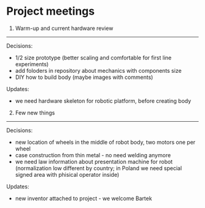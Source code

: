 Project meetings
=====

1. Warm-up and current hardware review
----
Decisions:
- 1/2 size prototype (better scaling and comfortable for first line experiments)
- add foloders in repository about mechanics with components size
- DIY how to build body (maybe images with comments)

Updates:
- we need hardware skeleton for robotic platform, before creating body


2. Few new things
----
Decisions:
- new location of wheels in the middle of robot body, two motors one per wheel
- case construction from thin metal - no need welding anymore
- we need law information about presentation machine for robot (normalization low different by country; in Poland we need special signed area with phisical operator inside)

Updates:
- new inventor attached to project - we welcome Bartek
